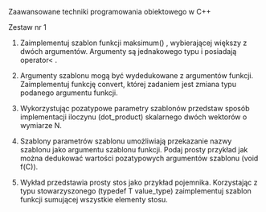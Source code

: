 

Zaawansowane techniki programowania obiektowego w C++  


Zestaw nr 1 
 

1. Zaimplementuj szablon funkcji  maksimum() , wybierającej większy z dwóch argumentów. Argumenty są jednakowego typu i  posiadają operator< . 
 

2. Argumenty szablonu mogą być wydedukowane z argumentów funkcji. Zaimplementuj funkcję convert, której zadaniem jest zmiana typu podanego argumentu funkcji. 
 

3. Wykorzystując pozatypowe parametry szablonów przedstaw sposób implementacji iloczynu (dot_product) skalarnego dwóch wektorów o wymiarze N. 
 

4. Szablony parametrów szablonu umożliwiają przekazanie nazwy szablonu jako argumentu szablonu funkcji. Podaj prosty przykład jak można dedukować wartości pozatypowych argumentów szablonu (void f(C<K>)). 
 

5. Wykład przedstawia prosty stos jako przykład pojemnika. Korzystając z typu stowarzyszonego (typedef T value_type) zaimplementuj szablon funkcji sumującej wszystkie elementy stosu. 
